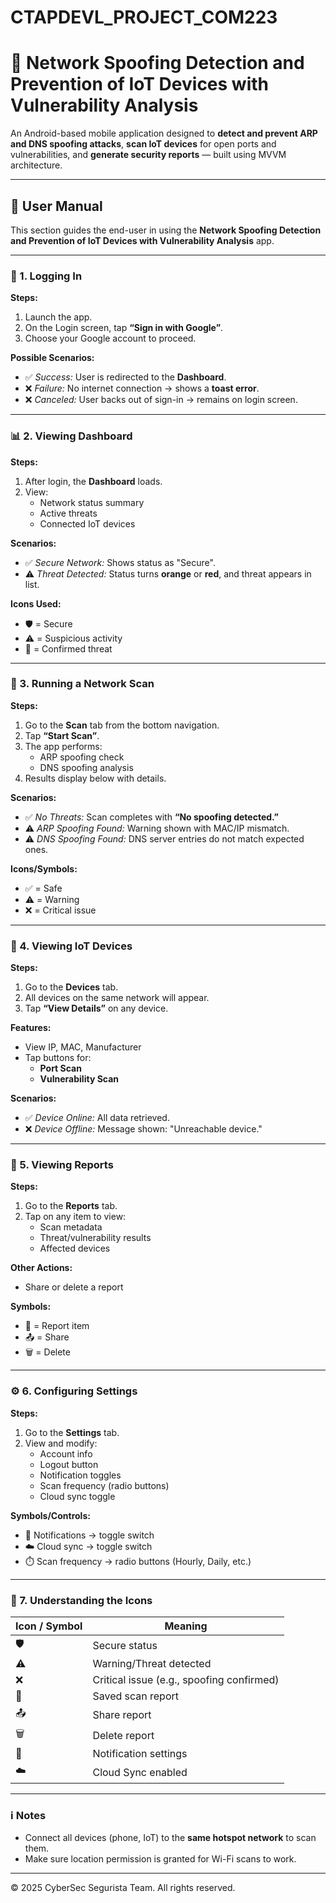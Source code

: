 # CTAPDEVL_PROJECT_COM223

# 📱 Network Spoofing Detection and Prevention of IoT Devices with Vulnerability Analysis

An Android-based mobile application designed to **detect and prevent ARP and DNS spoofing attacks**, **scan IoT devices** for open ports and vulnerabilities, and **generate security reports** — built using MVVM architecture.

---

## 🧭 User Manual

This section guides the end-user in using the **Network Spoofing Detection and Prevention of IoT Devices with Vulnerability Analysis** app.

---

### 🔐 1. Logging In

**Steps:**
1. Launch the app.
2. On the Login screen, tap **“Sign in with Google”**.
3. Choose your Google account to proceed.

**Possible Scenarios:**
- ✅ *Success:* User is redirected to the **Dashboard**.
- ❌ *Failure:* No internet connection → shows a **toast error**.
- ❌ *Canceled:* User backs out of sign-in → remains on login screen.

---

### 📊 2. Viewing Dashboard

**Steps:**
1. After login, the **Dashboard** loads.
2. View:
   - Network status summary
   - Active threats
   - Connected IoT devices

**Scenarios:**
- ✅ *Secure Network:* Shows status as "Secure".
- ⚠️ *Threat Detected:* Status turns **orange** or **red**, and threat appears in list.

**Icons Used:**
- 🛡️ = Secure
- ⚠️ = Suspicious activity
- 🔴 = Confirmed threat

---

### 🧪 3. Running a Network Scan

**Steps:**
1. Go to the **Scan** tab from the bottom navigation.
2. Tap **“Start Scan”**.
3. The app performs:
   - ARP spoofing check
   - DNS spoofing analysis
4. Results display below with details.

**Scenarios:**
- ✅ *No Threats:* Scan completes with **“No spoofing detected.”**
- ⚠️ *ARP Spoofing Found:* Warning shown with MAC/IP mismatch.
- ⚠️ *DNS Spoofing Found:* DNS server entries do not match expected ones.

**Icons/Symbols:**
- ✅ = Safe
- ⚠️ = Warning
- ❌ = Critical issue

---

### 📡 4. Viewing IoT Devices

**Steps:**
1. Go to the **Devices** tab.
2. All devices on the same network will appear.
3. Tap **“View Details”** on any device.

**Features:**
- View IP, MAC, Manufacturer
- Tap buttons for:
  - **Port Scan**
  - **Vulnerability Scan**

**Scenarios:**
- ✅ *Device Online:* All data retrieved.
- ❌ *Device Offline:* Message shown: "Unreachable device."

---

### 📄 5. Viewing Reports

**Steps:**
1. Go to the **Reports** tab.
2. Tap on any item to view:
   - Scan metadata
   - Threat/vulnerability results
   - Affected devices

**Other Actions:**
- Share or delete a report

**Symbols:**
- 📄 = Report item
- 📤 = Share
- 🗑️ = Delete

---

### ⚙️ 6. Configuring Settings

**Steps:**
1. Go to the **Settings** tab.
2. View and modify:
   - Account info
   - Logout button
   - Notification toggles
   - Scan frequency (radio buttons)
   - Cloud sync toggle

**Symbols/Controls:**
- 🔔 Notifications → toggle switch
- ☁️ Cloud sync → toggle switch
- ⏱️ Scan frequency → radio buttons (Hourly, Daily, etc.)

---

### 📃 7. Understanding the Icons

| Icon / Symbol | Meaning |
|---------------|---------|
| 🛡️ | Secure status |
| ⚠️ | Warning/Threat detected |
| ❌ | Critical issue (e.g., spoofing confirmed) |
| 📄 | Saved scan report |
| 📤 | Share report |
| 🗑️ | Delete report |
| 🔔 | Notification settings |
| ☁️ | Cloud Sync enabled |

---

### ℹ️ Notes

- Connect all devices (phone, IoT) to the **same hotspot network** to scan them.
- Make sure location permission is granted for Wi-Fi scans to work.

---

© 2025 CyberSec Segurista Team. All rights reserved.
